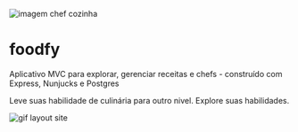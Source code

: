 ![imagem chef cozinha](https://github.com/LauraBeatris/foodfy/blob/master/.github/logo-chef.png)
# foodfy
Aplicativo MVC para explorar, gerenciar receitas e chefs - construído com Express, Nunjucks e Postgres

Leve suas habilidade de culinária para outro nivel. Explore suas habilidades.

![gif layout site](https://raw.githubusercontent.com/LauraBeatris/foodfy/master/.github/home.gif)
